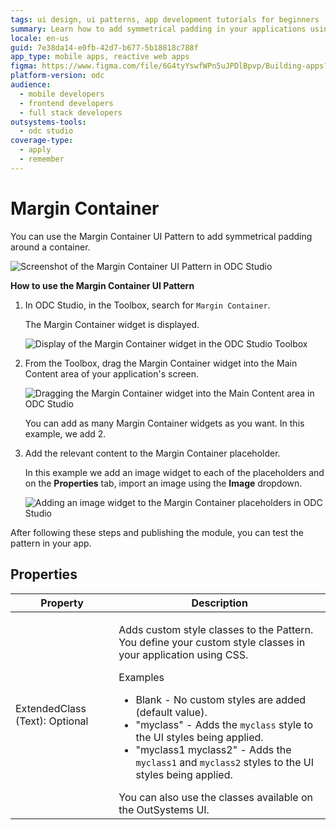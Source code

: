 ```yaml
---
tags: ui design, ui patterns, app development tutorials for beginners
summary: Learn how to add symmetrical padding in your applications using the Margin Container UI Pattern in OutSystems Developer Cloud (ODC).
locale: en-us
guid: 7e38da14-e0fb-42d7-b677-5b18818c788f
app_type: mobile apps, reactive web apps
figma: https://www.figma.com/file/6G4tyYswfWPn5uJPDlBpvp/Building-apps?type=design&node-id=3208%3A21157&t=ZwHw8hXeFhwYsO5V-1
platform-version: odc
audience:
  - mobile developers
  - frontend developers
  - full stack developers
outsystems-tools:
  - odc studio
coverage-type:
  - apply
  - remember
---
```


# Margin Container

You can use the Margin Container UI Pattern to add symmetrical padding around a container.

![Screenshot of the Margin Container UI Pattern in ODC Studio](images/margincontainer-1-ss.png "Margin Container UI Pattern")

**How to use the Margin Container UI Pattern**

1. In ODC Studio, in the Toolbox, search for `Margin Container`.

    The Margin Container widget is displayed.

    ![Display of the Margin Container widget in the ODC Studio Toolbox](images/margincontainer-2-ss.png "Margin Container Widget in Toolbox")

1. From the Toolbox, drag the Margin Container widget into the Main Content area of your application's screen.

    ![Dragging the Margin Container widget into the Main Content area in ODC Studio](images/margincontainer-3-ss.png "Dragging Margin Container Widget")

    You can add as many Margin Container widgets as you want. In this example, we add 2.

1. Add the relevant content to the Margin Container placeholder.

    In this example we add an image widget to each of the placeholders and on the **Properties** tab, import an image using the **Image** dropdown.

    ![Adding an image widget to the Margin Container placeholders in ODC Studio](images/margincontainer-4-ss.png "Adding Content to Margin Container")

After following these steps and publishing the module, you can test the pattern in your app.

## Properties

| Property                       | Description                                                                                                                                                                                                                                                                                                                                                                                                                                                                                                                                                                                                                   |
|--------------------------------|-------------------------------------------------------------------------------------------------------------------------------------------------------------------------------------------------------------------------------------------------------------------------------------------------------------------------------------------------------------------------------------------------------------------------------------------------------------------------------------------------------------------------------------------------------------------------------------------------------------------------------|
| ExtendedClass (Text): Optional | <p>Adds custom style classes to the Pattern. You define your custom style classes in your application using CSS.</p> <p>Examples <ul><li>Blank - No custom styles are added (default value).</li><li>"myclass" - Adds the ``myclass`` style to the UI styles being applied.</li><li>"myclass1 myclass2" - Adds the ``myclass1`` and ``myclass2`` styles to the UI styles being applied.</li></ul></p>You can also use the classes available on the OutSystems UI. |
